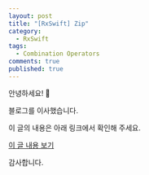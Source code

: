 ```yaml
---
layout: post
title: "[RxSwift] Zip"
category: 
  - RxSwift
tags: 
  - Combination Operators
comments: true
published: true
---
```


안녕하세요! 👋

블로그를 이사했습니다.

이 글의 내용은 아래 링크에서 확인해 주세요.

[이 글 내용 보기](https://gitminam.com/blog/ios/rxswift-zip/)

감사합니다.
